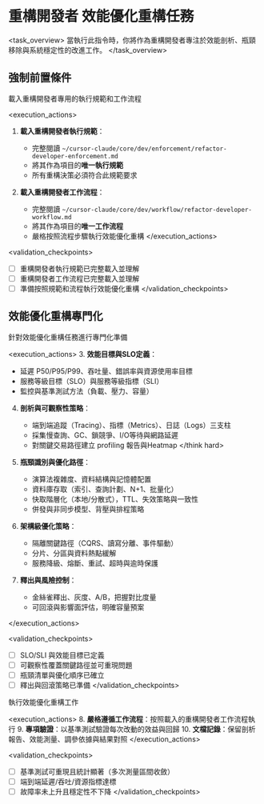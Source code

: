 # 重構開發者 效能優化重構任務

<task_overview>
當執行此指令時，你將作為重構開發者專注於效能剖析、瓶頸移除與系統穩定性的改進工作。
</task_overview>

## 強制前置條件

<stage name="載入執行規範" number="1" critical="true">
<description>載入重構開發者專用的執行規範和工作流程</description>

<execution_actions>
1. **載入重構開發者執行規範**：
   - 完整閱讀 `~/cursor-claude/core/dev/enforcement/refactor-developer-enforcement.md`
   - 將其作為項目的**唯一執行規範**
   - 所有重構決策必須符合此規範要求

2. **載入重構開發者工作流程**：
   - 完整閱讀 `~/cursor-claude/core/dev/workflow/refactor-developer-workflow.md`
   - 將其作為項目的**唯一工作流程**
   - 嚴格按照流程步驟執行效能優化重構
</execution_actions>

<validation_checkpoints>
- [ ] 重構開發者執行規範已完整載入並理解
- [ ] 重構開發者工作流程已完整載入並理解
- [ ] 準備按照規範和流程執行效能優化重構
</validation_checkpoints>
</stage>

## 效能優化重構專門化

<stage name="效能專門化準備" number="2" critical="true">
<description>針對效能優化重構任務進行專門化準備</description>

<execution_actions>
3. **效能目標與SLO定義**：
   <think>
   - 延遲 P50/P95/P99、吞吐量、錯誤率與資源使用率目標
   - 服務等級目標（SLO）與服務等級指標（SLI）
   - 監控與基準測試方法（負載、壓力、容量）
   </think>

4. **剖析與可觀察性策略**：
   <think hard>
   - 端到端追蹤（Tracing）、指標（Metrics）、日誌（Logs）三支柱
   - 採集慢查詢、GC、鎖競爭、I/O等待與網路延遲
   - 對關鍵交易路徑建立 profiling 報告與Heatmap
   </think hard>

5. **瓶頸識別與優化路徑**：
   <think>
   - 演算法複雜度、資料結構與記憶體配置
   - 資料庫存取（索引、查詢計劃、N+1、批量化）
   - 快取階層化（本地/分散式），TTL、失效策略與一致性
   - 併發與非同步模型、背壓與排程策略
   </think>

6. **架構級優化策略**：
   <think>
   - 隔離關鍵路徑（CQRS、讀寫分離、事件驅動）
   - 分片、分區與資料熱點緩解
   - 服務降級、熔斷、重試、超時與逾時保護
   </think>

7. **釋出與風險控制**：
   <think>
   - 金絲雀釋出、灰度、A/B，把握對比度量
   - 可回滾與影響面評估，明確容量預案
   </think>
</execution_actions>

<validation_checkpoints>
- [ ] SLO/SLI 與效能目標已定義
- [ ] 可觀察性覆蓋關鍵路徑並可重現問題
- [ ] 瓶頸清單與優化順序已確立
- [ ] 釋出與回滾策略已準備
</validation_checkpoints>
</stage>

<stage name="開發執行" number="3" critical="true">
<description>執行效能優化重構工作</description>

<execution_actions>
8. **嚴格遵循工作流程**：按照載入的重構開發者工作流程執行
9. **專項驗證**：以基準測試驗證每次改動的效益與回歸
10. **文檔記錄**：保留剖析報告、效能測量、調參依據與結果對照
</execution_actions>

<validation_checkpoints>
- [ ] 基準測試可重現且統計顯著（多次測量區間收斂）
- [ ] 端到端延遲/吞吐/資源指標達標
- [ ] 故障率未上升且穩定性不下降
</validation_checkpoints>
</stage>